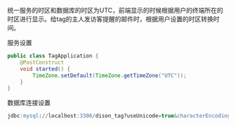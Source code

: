 统一服务的时区和数据库的时区为UTC，前端显示的时候根据用户的终端所在的时区进行显示。给tag的主人发访客提醒的邮件时，根据用户设置的时区转换时间。

服务设置
```java
public class TagApplication {
    @PostConstruct
    void started() {
        TimeZone.setDefault(TimeZone.getTimeZone("UTC"));
    }
}    
```
数据库连接设置
```sql
jdbc:mysql://localhost:3306/dison_tag?useUnicode=true&characterEncoding=utf-8&autoReconnect=true&allowMultiQueries=true&serverTimezone=UTC&useLegacyDatetimeCode=false&zeroDateTimeBehavior=convertToNull
```